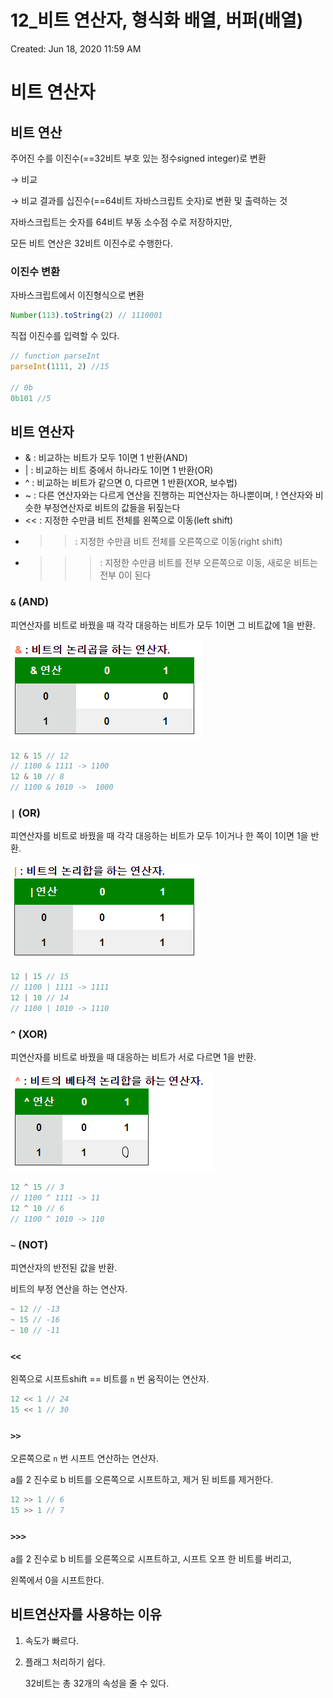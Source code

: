 # 12_비트 연산자, 형식화 배열, 버퍼(배열)

Created: Jun 18, 2020 11:59 AM

# 비트 연산자

## 비트 연산

주어진 수를 이진수(==32비트 부호 있는 정수signed integer)로 변환 

→ 비교 

→ 비교 결과를 십진수(==64비트 자바스크립트 숫자)로 변환 및 출력하는 것

자바스크립트는 숫자를 64비트 부동 소수점 수로 저장하지만,

모든 비트 연산은 32비트 이진수로 수행한다.

### 이진수 변환

자바스크립트에서 이진형식으로 변환

```jsx
Number(113).toString(2) // 1110001
```

직접 이진수를 입력할 수 있다.

```jsx
// function parseInt 
parseInt(1111, 2) //15

// 0b
0b101 //5
```

## 비트 연산자

- & : 비교하는 비트가 모두 1이면 1 반환(AND)
- | : 비교하는 비트 중에서 하나라도 1이면 1 반환(OR)
- ^ : 비교하는 비트가 같으면 0, 다르면 1 반환(XOR, 보수법)
- ~ : 다른 연산자와는 다르게 연산을 진행하는 피연산자는 하나뿐이며, ! 연산자와 비슷한 부정연산자로 비트의 값들을 뒤짚는다
- << : 지정한 수만큼 비트 전체를 왼쪽으로 이동(left shift)
- >> : 지정한 수만큼 비트 전체를 오른쪽으로 이동(right shift)
- >>> : 지정한 수만큼 비트를 전부 오른쪽으로 이동, 새로운 비트는 전부 0이 된다

### `&` (AND)

피연산자를 비트로 바꿨을 때 각각 대응하는 비트가 모두 1이면 그 비트값에 1을 반환.

![12-1.png](./images/12-1.png)

```jsx
12 & 15 // 12
// 1100 & 1111 -> 1100
12 & 10 // 8
// 1100 & 1010 ->  1000
```

### `|` (OR)

피연산자를 비트로 바꿨을 때 각각 대응하는 비트가 모두 1이거나 한 쪽이 1이면 1을 반환.

![12-2.png](./images/12-2.png)

```jsx
12 | 15 // 15
// 1100 | 1111 -> 1111
12 | 10 // 14
// 1100 | 1010 -> 1110
```

### `^` (XOR)

피연산자를 비트로 바꿨을 때 대응하는 비트가 서로 다르면 1을 반환.

![12-3.png](./images/12-3.png)

```jsx
12 ^ 15 // 3
// 1100 ^ 1111 -> 11
12 ^ 10 // 6
// 1100 ^ 1010 -> 110
```

### `~` (NOT)

피연산자의 반전된 값을 반환.

비트의 부정 연산을 하는 연산자.

```jsx
~ 12 // -13
~ 15 // -16
~ 10 // -11
```

### `<<`

왼쪽으로 시프트shift == 비트를 `n` 번 움직이는 연산자.

```jsx
12 << 1 // 24
15 << 1 // 30
```

### `>>`

오른쪽으로 `n` 번 시프트 연산하는 연산자.

a를 2 진수로 b 비트를 오른쪽으로 시프트하고, 제거 된 비트를 제거한다.

```jsx
12 >> 1 // 6
15 >> 1 // 7
```

### `>>>`

a를 2 진수로 b 비트를 오른쪽으로 시프트하고, 시프트 오프 한 비트를 버리고, 

왼쪽에서 0을 시프트한다.

## 비트연산자를 사용하는 이유

1. 속도가 빠르다.
2. 플래그 처리하기 쉽다.

    32비트는 총 32개의 속성을 줄 수 있다.